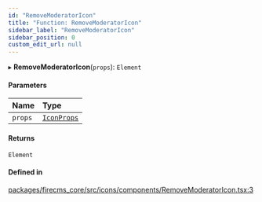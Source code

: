 ```yaml
---
id: "RemoveModeratorIcon"
title: "Function: RemoveModeratorIcon"
sidebar_label: "RemoveModeratorIcon"
sidebar_position: 0
custom_edit_url: null
---
```


▸ **RemoveModeratorIcon**(`props`): `Element`

#### Parameters

| Name | Type |
| :------ | :------ |
| `props` | [`IconProps`](../types/IconProps.md) |

#### Returns

`Element`

#### Defined in

[packages/firecms_core/src/icons/components/RemoveModeratorIcon.tsx:3](https://github.com/FireCMSco/firecms/blob/d45f3739/packages/firecms_core/src/icons/components/RemoveModeratorIcon.tsx#L3)
